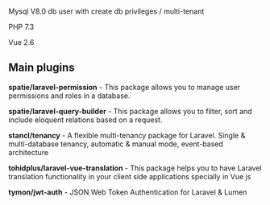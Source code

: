 ###
Mysql V8.0
db user with create db privileges / multi-tenant

PHP 7.3

Vue 2.6

## Main plugins
<p><b>spatie/laravel-permission</b> - This package allows you to manage user permissions and roles in a database.</p>
<p><b>spatie/laravel-query-builder</b> - This package allows you to filter, sort and include eloquent relations based on a request. </p>
<p><b>stancl/tenancy</b> - A flexible multi-tenancy package for Laravel. Single & multi-database tenancy, automatic & manual mode, event-based architecture</p>
<p><b>tohidplus/laravel-vue-translation</b> - This package helps you to have Laravel translation functionality in your client side applications specially in Vue js</p>
<p><b>tymon/jwt-auth</b> - JSON Web Token Authentication for Laravel & Lumen</p>
